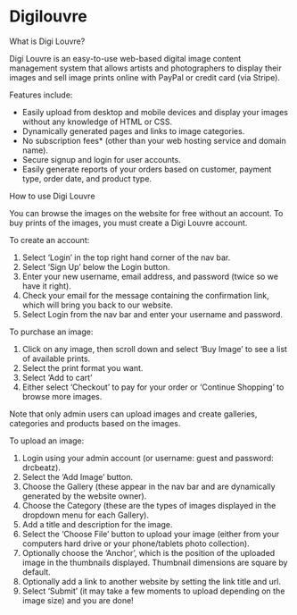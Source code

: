 # Digilouvre

What is Digi Louvre?

Digi Louvre is an easy-to-use web-based digital image content management system that allows artists and photographers to display their images and sell image prints online with PayPal or credit card (via Stripe).

Features include:

  - Easily upload from desktop and mobile devices and display your images without any knowledge of HTML or CSS.
  - Dynamically generated pages and links to image categories.
  - No subscription fees* (other than your web hosting service and domain name).
  - Secure signup and login for user accounts.
  - Easily generate reports of your orders based on customer, payment type, order date, and product type.

How to use Digi Louvre

You can browse the images on the website for free without an account. To buy prints of the images, you must create a Digi Louvre account.

To create an account:

  1. Select ‘Login’ in the top right hand corner of the nav bar.
  2. Select ‘Sign Up’ below the Login button.
  3. Enter your new username, email address, and password (twice so we have it right).
  4. Check your email for the message containing the confirmation link, which will bring you back to our website.
  5. Select Login from the nav bar and enter your username and password.

To purchase an image:

  1. Click on any image, then scroll down and select ‘Buy Image’ to see a list of available prints.
  2. Select the print format you want.
  3. Select ‘Add to cart’
  4. Either select ‘Checkout’ to pay for your order or ‘Continue Shopping’ to browse more images.

Note that only admin users can upload images and create galleries, categories and products based on the images.

To upload an image:

  1. Login using your admin account (or username: guest and password: drcbeatz).
  2. Select the ‘Add Image’ button.
  3. Choose the Gallery (these appear in the nav bar and are dynamically generated by the website owner).
  4. Choose the Category (these are the types of images displayed in the dropdown menu for each Gallery).
  5. Add a title and description for the image.
  6. Select the ‘Choose File’ button to upload your image (either from your computers hard drive or your phone/tablets photo collection).
  7. Optionally choose the ‘Anchor’, which is the position of the uploaded image in the thumbnails displayed. Thumbnail dimensions are square by    default.
  8. Optionally add a link to another website by setting the link title and url.
  9. Select ‘Submit’ (it may take a few moments to upload depending on the image size) and you are done!
